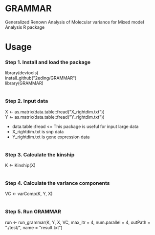 # GRAMMAR
Generalized Renown Analysis of Molecular variance for Mixed model Analysis R package

# Usage

### Step 1. Install and load the package
library(devtools)<br>
install_github("2eding/GRAMMAR")<br>
library(GRAMMAR)<br><br>

### Step 2. Input data
X <- as.matrix(data.table::fread("X_rightdim.txt"))<br>
Y <- as.matrix(data.table::fread("Y_rightdim.txt"))<br>
* data.table::fread <= This package is useful for input large data<br>
* X_rightdim.txt is snp data
* Y_rightdim.txt is gene expression data
<br><br>
### Step 3. Calculate the kinship
K <- Kinship(X)<br><br>

### Step 4. Calculate the variance components
VC <- varComp(K, Y, X)<br><br>

### Step 5. Run GRAMMAR
run <- run_grammar(K, Y, X, VC, max_itr = 4, num.parallel = 4, outPath = "./test/", name = "result.txt")
